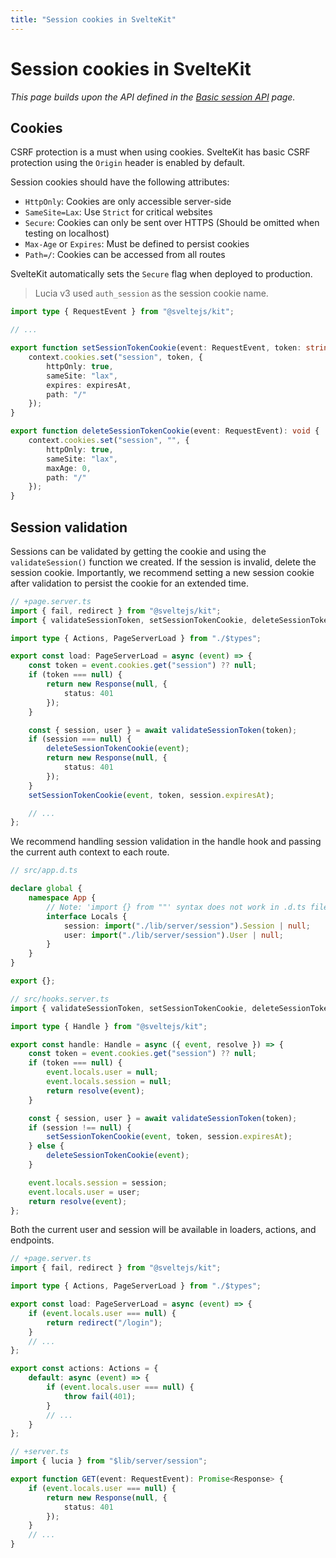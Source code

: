 ```yaml
---
title: "Session cookies in SvelteKit"
---
```


# Session cookies in SvelteKit

_This page builds upon the API defined in the [Basic session API](/sessions/basic-api) page._

## Cookies

CSRF protection is a must when using cookies. SvelteKit has basic CSRF protection using the `Origin` header is enabled by default.

Session cookies should have the following attributes:

- `HttpOnly`: Cookies are only accessible server-side
- `SameSite=Lax`: Use `Strict` for critical websites
- `Secure`: Cookies can only be sent over HTTPS (Should be omitted when testing on localhost)
- `Max-Age` or `Expires`: Must be defined to persist cookies
- `Path=/`: Cookies can be accessed from all routes

SvelteKit automatically sets the `Secure` flag when deployed to production.

> Lucia v3 used `auth_session` as the session cookie name.

```ts
import type { RequestEvent } from "@sveltejs/kit";

// ...

export function setSessionTokenCookie(event: RequestEvent, token: string, expiresAt: Date): void {
	context.cookies.set("session", token, {
		httpOnly: true,
		sameSite: "lax",
		expires: expiresAt,
		path: "/"
	});
}

export function deleteSessionTokenCookie(event: RequestEvent): void {
	context.cookies.set("session", "", {
		httpOnly: true,
		sameSite: "lax",
		maxAge: 0,
		path: "/"
	});
}
```

## Session validation

Sessions can be validated by getting the cookie and using the `validateSession()` function we created. If the session is invalid, delete the session cookie. Importantly, we recommend setting a new session cookie after validation to persist the cookie for an extended time.

```ts
// +page.server.ts
import { fail, redirect } from "@sveltejs/kit";
import { validateSessionToken, setSessionTokenCookie, deleteSessionTokenCookie } from "$lib/server/session";

import type { Actions, PageServerLoad } from "./$types";

export const load: PageServerLoad = async (event) => {
	const token = event.cookies.get("session") ?? null;
	if (token === null) {
		return new Response(null, {
			status: 401
		});
	}

	const { session, user } = await validateSessionToken(token);
	if (session === null) {
		deleteSessionTokenCookie(event);
		return new Response(null, {
			status: 401
		});
	}
	setSessionTokenCookie(event, token, session.expiresAt);

	// ...
};
```

We recommend handling session validation in the handle hook and passing the current auth context to each route.

```ts
// src/app.d.ts

declare global {
	namespace App {
		// Note: 'import {} from ""' syntax does not work in .d.ts files.
		interface Locals {
			session: import("./lib/server/session").Session | null;
			user: import("./lib/server/session").User | null;
		}
	}
}

export {};
```

```ts
// src/hooks.server.ts
import { validateSessionToken, setSessionTokenCookie, deleteSessionTokenCookie } from "./lib/server/session";

import type { Handle } from "@sveltejs/kit";

export const handle: Handle = async ({ event, resolve }) => {
	const token = event.cookies.get("session") ?? null;
	if (token === null) {
		event.locals.user = null;
		event.locals.session = null;
		return resolve(event);
	}

	const { session, user } = await validateSessionToken(token);
	if (session !== null) {
		setSessionTokenCookie(event, token, session.expiresAt);
	} else {
		deleteSessionTokenCookie(event);
	}

	event.locals.session = session;
	event.locals.user = user;
	return resolve(event);
};
```

Both the current user and session will be available in loaders, actions, and endpoints.

```ts
// +page.server.ts
import { fail, redirect } from "@sveltejs/kit";

import type { Actions, PageServerLoad } from "./$types";

export const load: PageServerLoad = async (event) => {
	if (event.locals.user === null) {
		return redirect("/login");
	}
	// ...
};

export const actions: Actions = {
	default: async (event) => {
		if (event.locals.user === null) {
			throw fail(401);
		}
		// ...
	}
};
```

```ts
// +server.ts
import { lucia } from "$lib/server/session";

export function GET(event: RequestEvent): Promise<Response> {
	if (event.locals.user === null) {
		return new Response(null, {
			status: 401
		});
	}
	// ...
}
```
